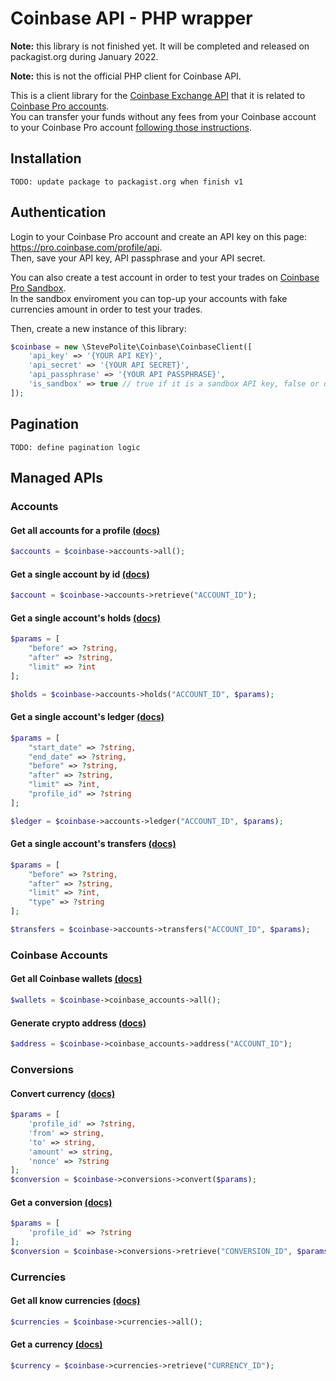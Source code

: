 # Coinbase API - PHP wrapper

**Note:** this library is not finished yet. It will be completed and released on packagist.org during January 2022.

**Note:** this is not the official PHP client for Coinbase API.  

This is a client library for the [Coinbase Exchange API](https://docs.cloud.coinbase.com/exchange/reference/exchangerestapi_getaccounts) that it is related to [Coinbase Pro accounts](https://pro.coinbase.com/).  
You can transfer your funds without any fees from your Coinbase account to your Coinbase Pro account [following those instructions](https://help.coinbase.com/en/pro/managing-my-account/funding-your-account/how-to-transfer-funds-between-your-coinbase-pro-and-coinbase-accounts).  

## Installation
```
TODO: update package to packagist.org when finish v1
```

## Authentication
Login to your Coinbase Pro account and create an API key on this page: https://pro.coinbase.com/profile/api.   
Then, save your API key, API passphrase and your API secret.  

You can also create a test account in order to test your trades on [Coinbase Pro Sandbox](https://public.sandbox.pro.coinbase.com/trade).  
In the sandbox enviroment you can top-up your accounts with fake currencies amount in order to test your trades.

Then, create a new instance of this library:  
``` php
$coinbase = new \StevePolite\Coinbase\CoinbaseClient([
    'api_key' => '{YOUR API KEY}',
    'api_secret' => '{YOUR API SECRET}',
    'api_passphrase' => '{YOUR API PASSPHRASE}',
    'is_sandbox' => true // true if it is a sandbox API key, false or omit if it is a live API key
]);
```  
  

## Pagination
```
TODO: define pagination logic
```  
  

  
## Managed APIs 
### Accounts
#### Get all accounts for a profile [(docs)](https://docs.cloud.coinbase.com/exchange/reference/exchangerestapi_getaccounts)
``` php
$accounts = $coinbase->accounts->all();
```

#### Get a single account by id [(docs)](https://docs.cloud.coinbase.com/exchange/reference/exchangerestapi_getaccount)
``` php
$account = $coinbase->accounts->retrieve("ACCOUNT_ID");
```

#### Get a single account's holds [(docs)](https://docs.cloud.coinbase.com/exchange/reference/exchangerestapi_getaccountholds)
``` php
$params = [
    "before" => ?string,
    "after" => ?string,
    "limit" => ?int
];

$holds = $coinbase->accounts->holds("ACCOUNT_ID", $params);
```  

#### Get a single account's ledger [(docs)](https://docs.cloud.coinbase.com/exchange/reference/exchangerestapi_getaccountledger)
``` php
$params = [
    "start_date" => ?string,
    "end_date" => ?string,
    "before" => ?string,
    "after" => ?string,
    "limit" => ?int,
    "profile_id" => ?string
];

$ledger = $coinbase->accounts->ledger("ACCOUNT_ID", $params);
```

#### Get a single account's transfers [(docs)](https://docs.cloud.coinbase.com/exchange/reference/exchangerestapi_getaccounttransfers)
``` php
$params = [
    "before" => ?string,
    "after" => ?string,
    "limit" => ?int,
    "type" => ?string
];

$transfers = $coinbase->accounts->transfers("ACCOUNT_ID", $params);
```   
  
    
    
### Coinbase Accounts
#### Get all Coinbase wallets [(docs)](https://docs.cloud.coinbase.com/exchange/reference/exchangerestapi_getcoinbaseaccounts)
``` php
$wallets = $coinbase->coinbase_accounts->all();
```

#### Generate crypto address [(docs)](https://docs.cloud.coinbase.com/exchange/reference/exchangerestapi_postcoinbaseaccountaddresses)  
``` php
$address = $coinbase->coinbase_accounts->address("ACCOUNT_ID");
```  
   

  
### Conversions  
#### Convert currency [(docs)](https://docs.cloud.coinbase.com/exchange/reference/exchangerestapi_postconversion)
``` php
$params = [
    'profile_id' => ?string,
    'from' => string,
    'to' => string,
    'amount' => string,
    'nonce' => ?string 
];
$conversion = $coinbase->conversions->convert($params);
```  
  
#### Get a conversion [(docs)](https://docs.cloud.coinbase.com/exchange/reference/exchangerestapi_getconversion)
``` php
$params = [
    'profile_id' => ?string
];
$conversion = $coinbase->conversions->retrieve("CONVERSION_ID", $params);
```  
  


### Currencies  
#### Get all know currencies [(docs)](https://docs.cloud.coinbase.com/exchange/reference/exchangerestapi_getcurrencies)
``` php
$currencies = $coinbase->currencies->all();
```  
  
#### Get a currency [(docs)](https://docs.cloud.coinbase.com/exchange/reference/exchangerestapi_getcurrency)
``` php
$currency = $coinbase->currencies->retrieve("CURRENCY_ID");
```  
